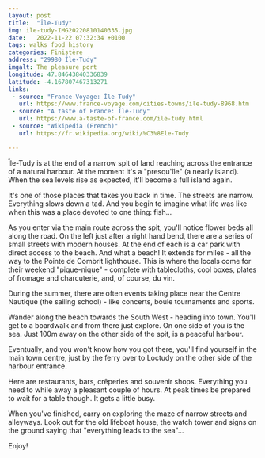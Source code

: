```yaml
---
layout: post
title:  "Île-Tudy"
img: ile-tudy-IMG20220810140335.jpg
date:   2022-11-22 07:32:34 +0100
tags: walks food history
categories: Finistère
address: "29980 Île-Tudy"
imgalt: The pleasure port
longitude: 47.84643840336839
latitude: -4.167807467313271
links:
 - source: "France Voyage: Île-Tudy"
   url: https://www.france-voyage.com/cities-towns/ile-tudy-8968.htm
 - source: "A taste of France: Île-Tudy"
   url: https://www.a-taste-of-france.com/ile-tudy.html
 - source: "Wikipedia (French)"
   url: https://fr.wikipedia.org/wiki/%C3%8Ele-Tudy

---
```

Île-Tudy is at the end of a narrow spit of land reaching across the entrance of a natural harbour. At the moment it's a "presqu'île" (a nearly island). When the sea levels rise as expected, it'll become a full island again.

It's one of those places that takes you back in time. The streets are narrow. Everything slows down a tad. And you begin to imagine what life was like when this was a place devoted to one thing: fish...

As you enter via the main route across the spit, you'll notice flower beds all along the road. On the left just after a right hand bend, there are a series of small streets with modern houses. At the end of each is a car park with direct access to the beach. And what a beach! It extends for miles - all the way to the Pointe de Combrit lighthouse. This is where the locals come for their weekend "pique-nique" - complete with tablecloths, cool boxes, plates of fromage and charcuterie, and, of course, du vin.

During the summer, there are often events taking place near the Centre Nautique (the sailing school) - like concerts, boule tournaments and sports.

Wander along the beach towards the South West - heading into town. You'll get to a boardwalk and from there just explore. On one side of you is the sea. Just 100m away on the other side of the spit, is a peaceful harbour.

Eventually, and you won't know how you got there, you'll find yourself in the main town centre, just by the ferry over to Loctudy on the other side of the harbour entrance.

Here are restaurants, bars, crêperies and souvenir shops. Everything you need to while away a pleasant couple of hours. At peak times be prepared to wait for a table though. It gets a little busy.

When you've finished, carry on exploring the maze of narrow streets and alleyways. Look out for the old lifeboat house, the watch tower and signs on the ground saying that "everything leads to the sea"...

Enjoy!
